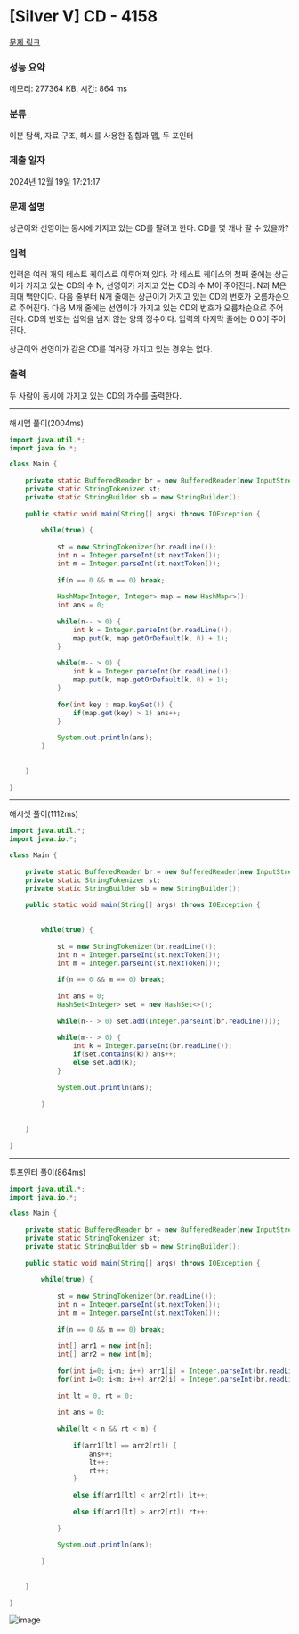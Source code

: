 # [Silver V] CD - 4158 

[문제 링크](https://www.acmicpc.net/problem/4158) 

### 성능 요약
 
메모리: 277364 KB, 시간: 864 ms

### 분류

이분 탐색, 자료 구조, 해시를 사용한 집합과 맵, 두 포인터

### 제출 일자

2024년 12월 19일 17:21:17

### 문제 설명

<p>상근이와 선영이는 동시에 가지고 있는 CD를 팔려고 한다. CD를 몇 개나 팔 수 있을까?</p>

### 입력 

 <p>입력은 여러 개의 테스트 케이스로 이루어져 있다. 각 테스트 케이스의 첫째 줄에는 상근이가 가지고 있는 CD의 수 N, 선영이가 가지고 있는 CD의 수 M이 주어진다. N과 M은 최대 백만이다. 다음 줄부터 N개 줄에는 상근이가 가지고 있는 CD의 번호가 오름차순으로 주어진다. 다음 M개 줄에는 선영이가 가지고 있는 CD의 번호가 오름차순으로 주어진다. CD의 번호는 십억을 넘지 않는 양의 정수이다. 입력의 마지막 줄에는 0 0이 주어진다.</p>

<p>상근이와 선영이가 같은 CD를 여러장 가지고 있는 경우는 없다.</p>

### 출력 

 <p>두 사람이 동시에 가지고 있는 CD의 개수를 출력한다.</p>

---

해시맵 풀이(2004ms)

```java
import java.util.*;
import java.io.*;

class Main {
    
    private static BufferedReader br = new BufferedReader(new InputStreamReader(System.in));
    private static StringTokenizer st;
    private static StringBuilder sb = new StringBuilder();
    
    public static void main(String[] args) throws IOException {
        
        while(true) {
            
            st = new StringTokenizer(br.readLine());
            int n = Integer.parseInt(st.nextToken());
            int m = Integer.parseInt(st.nextToken());
            
            if(n == 0 && m == 0) break;
            
            HashMap<Integer, Integer> map = new HashMap<>();
            int ans = 0;
            
            while(n-- > 0) {
                int k = Integer.parseInt(br.readLine());
                map.put(k, map.getOrDefault(k, 0) + 1);
            }
        
            while(m-- > 0) {
                int k = Integer.parseInt(br.readLine());
                map.put(k, map.getOrDefault(k, 0) + 1);
            }
            
            for(int key : map.keySet()) {
                if(map.get(key) > 1) ans++;
            }
        
            System.out.println(ans);
        }
        
        
    }
    
}


```

---

해시셋 풀이(1112ms)

```java
import java.util.*;
import java.io.*;

class Main {
    
    private static BufferedReader br = new BufferedReader(new InputStreamReader(System.in));
    private static StringTokenizer st;
    private static StringBuilder sb = new StringBuilder();
    
    public static void main(String[] args) throws IOException {
        
        
        while(true) {
            
            st = new StringTokenizer(br.readLine());
            int n = Integer.parseInt(st.nextToken());
            int m = Integer.parseInt(st.nextToken());
            
            if(n == 0 && m == 0) break;
            
            int ans = 0;
            HashSet<Integer> set = new HashSet<>();
            
            while(n-- > 0) set.add(Integer.parseInt(br.readLine()));
        
            while(m-- > 0) {
                int k = Integer.parseInt(br.readLine());
                if(set.contains(k)) ans++;
                else set.add(k);
            }
            
            System.out.println(ans);
            
        }
        
        
    }
    
}


```

---

투포인터 풀이(864ms)

```java
import java.util.*;
import java.io.*;

class Main {
    
    private static BufferedReader br = new BufferedReader(new InputStreamReader(System.in));
    private static StringTokenizer st;
    private static StringBuilder sb = new StringBuilder();
    
    public static void main(String[] args) throws IOException {
        
        while(true) {
            
            st = new StringTokenizer(br.readLine());
            int n = Integer.parseInt(st.nextToken());
            int m = Integer.parseInt(st.nextToken());
            
            if(n == 0 && m == 0) break;
            
            int[] arr1 = new int[n];
            int[] arr2 = new int[m];
            
            for(int i=0; i<n; i++) arr1[i] = Integer.parseInt(br.readLine());
            for(int i=0; i<m; i++) arr2[i] = Integer.parseInt(br.readLine());
            
            int lt = 0, rt = 0;
            
            int ans = 0;
            
            while(lt < n && rt < m) {
                
                if(arr1[lt] == arr2[rt]) {
                    ans++;
                    lt++;
                    rt++;
                }
                
                else if(arr1[lt] < arr2[rt]) lt++;
                
                else if(arr1[lt] > arr2[rt]) rt++;
                
            }
            
            System.out.println(ans);
            
        }
        
        
    }
    
}


```

![image](https://github.com/user-attachments/assets/0b57088d-d170-4964-95a8-2cf109ce0af9)
